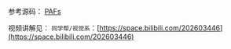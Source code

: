 参考源码：
[PAFs](https://github.com/michalfaber/keras_Realtime_Multi-Person_Pose_Estimation)

视频讲解见：
`同学帮/视觉系`：[https://space.bilibili.com/202603446](https://space.bilibili.com/202603446)